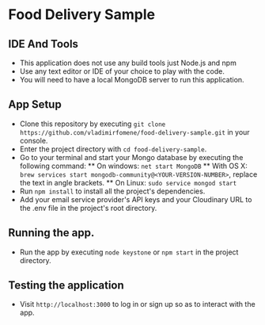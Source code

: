 # Food Delivery Sample

## IDE And Tools

* This application does not use any build tools just Node.js and npm
* Use any text editor or IDE of your choice to play with the code.
* You will need to have a local MongoDB server to run this application.

## App Setup

* Clone this repository by executing `git clone https://github.com/vladimirfomene/food-delivery-sample.git` in your console.
* Enter the project directory with `cd food-delivery-sample`.
* Go to your terminal and start your Mongo database by executing the following command:
  ** On windows: `net start MongoDB`
  ** With OS X: `brew services start mongodb-community@<YOUR-VERSION-NUMBER>`, replace the text in angle brackets.
  ** On Linux: `sudo service mongod start`
* Run `npm install` to install all the project's dependencies.
* Add your email service provider's API keys and your Cloudinary URL to the .env file in the project's root directory.

## Running the app.

* Run the app by executing `node keystone` or `npm start` in the project directory.

## Testing the application

* Visit `http://localhost:3000` to log in or sign up so as to interact with the app.
